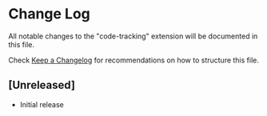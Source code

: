 # Change Log

All notable changes to the "code-tracking" extension will be documented in this file.

Check [Keep a Changelog](http://keepachangelog.com/) for recommendations on how to structure this file.

## [Unreleased]

- Initial release